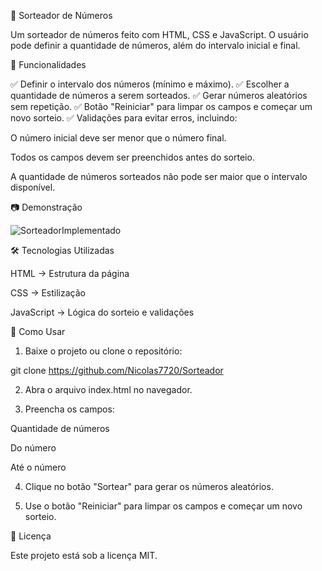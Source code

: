 🎲 Sorteador de Números

Um sorteador de números feito com HTML, CSS e JavaScript. O usuário pode definir a quantidade de números, além do intervalo inicial e final.

🚀 Funcionalidades

✅ Definir o intervalo dos números (mínimo e máximo).
✅ Escolher a quantidade de números a serem sorteados.
✅ Gerar números aleatórios sem repetição.
✅ Botão "Reiniciar" para limpar os campos e começar um novo sorteio.
✅ Validações para evitar erros, incluindo:

O número inicial deve ser menor que o número final.

Todos os campos devem ser preenchidos antes do sorteio.

A quantidade de números sorteados não pode ser maior que o intervalo disponível.


📷 Demonstração

![SorteadorImplementado](https://github.com/user-attachments/assets/0234f910-7ed9-48b0-a7f3-37c0343f793a)

🛠 Tecnologias Utilizadas

HTML → Estrutura da página

CSS → Estilização

JavaScript → Lógica do sorteio e validações


🔧 Como Usar

1. Baixe o projeto ou clone o repositório:

git clone https://github.com/Nicolas7720/Sorteador


2. Abra o arquivo index.html no navegador.


3. Preencha os campos:

Quantidade de números

Do número

Até o número



4. Clique no botão "Sortear" para gerar os números aleatórios.


5. Use o botão "Reiniciar" para limpar os campos e começar um novo sorteio.


📄 Licença

Este projeto está sob a licença MIT.
